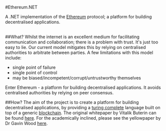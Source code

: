 #Ethereum.NET

A .NET implementation of the [Ethereum](https://www.ethereum.org/) protocol; a platform for building decentralised applications.
<br /><br />


##What?
Whilst the internet is an excellent medium for facilitating communication and collaboration; there is a problem with trust. It's just too easy to lie. Our current model mitigates this by relying on centralised authorities to arbitrate between parties. A few limitations with this model include:

- single point of failure
- single point of control
- may be biased/incompetent/corrupt/untrustworthy themselves


Enter Ethereum - a platform for building decentralised applications. It avoids centralised authorities by relying on peer consensus.

##How?
The aim of the project is to create a platform for building decentralised applications, by providing a [turing complete](http://en.wikipedia.org/wiki/Turing_completeness) language built on top of a generic [blockchain](https://en.bitcoin.it/wiki/Block_chain). The original whitepaper by Vitalik Buterin can be found [here](https://github.com/ethereum/wiki/wiki/White-Paper). For the academically inclined, please see the yellowpaper by Dr Gavin Wood [here](http://gavwood.com/Paper.pdf).
